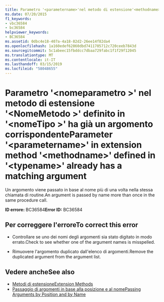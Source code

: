 ```yaml
---
title: Parametro '<parametername>'nel metodo di estensione'<methodname>'definito '<typename>' ha già un argomento corrispondente
ms.date: 07/20/2015
f1_keywords:
- vbc36584
- bc36584
helpviewer_keywords:
- BC36584
ms.assetid: 0dbc4e18-407a-4a18-82d2-26ee14f82da4
ms.openlocfilehash: 1a160edef62860dbd7411705712c720ceeb7843d
ms.sourcegitcommit: 5c1abeec15fbddcc7dbaa729fabc1f1f29f12045
ms.translationtype: MT
ms.contentlocale: it-IT
ms.lasthandoff: 03/15/2019
ms.locfileid: "58048655"
---
```

# <a name="parameter-parametername-in-extension-method-methodname-defined-in-typename-already-has-a-matching-argument"></a><span data-ttu-id="0e3a8-102">Parametro '\<nomeparametro >' nel metodo di estensione '\<NomeMetodo >' definito in '\<nomeTipo >' ha già un argomento corrispondente</span><span class="sxs-lookup"><span data-stu-id="0e3a8-102">Parameter '\<parametername>' in extension method '\<methodname>' defined in '\<typename>' already has a matching argument</span></span>
<span data-ttu-id="0e3a8-103">Un argomento viene passato in base al nome più di una volta nella stessa chiamata di routine.</span><span class="sxs-lookup"><span data-stu-id="0e3a8-103">An argument is passed by name more than once in the same procedure call.</span></span>  
  
 <span data-ttu-id="0e3a8-104">**ID errore:** BC36584</span><span class="sxs-lookup"><span data-stu-id="0e3a8-104">**Error ID:** BC36584</span></span>  
  
## <a name="to-correct-this-error"></a><span data-ttu-id="0e3a8-105">Per correggere l'errore</span><span class="sxs-lookup"><span data-stu-id="0e3a8-105">To correct this error</span></span>  
  
-   <span data-ttu-id="0e3a8-106">Controllare se uno dei nomi degli argomenti sia stato digitato in modo errato.</span><span class="sxs-lookup"><span data-stu-id="0e3a8-106">Check to see whether one of the argument names is misspelled.</span></span>  
  
-   <span data-ttu-id="0e3a8-107">Rimuovere l'argomento duplicato dall'elenco di argomenti.</span><span class="sxs-lookup"><span data-stu-id="0e3a8-107">Remove the duplicated argument from the argument list.</span></span>  
  
## <a name="see-also"></a><span data-ttu-id="0e3a8-108">Vedere anche</span><span class="sxs-lookup"><span data-stu-id="0e3a8-108">See also</span></span>

- [<span data-ttu-id="0e3a8-109">Metodi di estensione</span><span class="sxs-lookup"><span data-stu-id="0e3a8-109">Extension Methods</span></span>](../../visual-basic/programming-guide/language-features/procedures/extension-methods.md)
- [<span data-ttu-id="0e3a8-110">Passaggio di argomenti in base alla posizione e al nome</span><span class="sxs-lookup"><span data-stu-id="0e3a8-110">Passing Arguments by Position and by Name</span></span>](../../visual-basic/programming-guide/language-features/procedures/passing-arguments-by-position-and-by-name.md)
